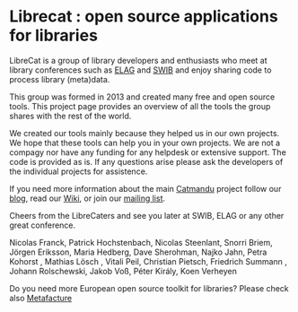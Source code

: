 # Librecat : open source applications for libraries 

LibreCat is a group of library developers and enthusiasts who meet at library conferences such as [ELAG](https://elag.org) and [SWIB](http://swib.org) and enjoy sharing code to process library (meta)data.

This group was formed in 2013 and created many free and open source tools. This project page provides an overview of all the tools the group shares with the rest of the world.

We created our tools mainly because they helped us in our own projects. We hope that these tools can help you in your own projects. We are not a compagy nor have any funding for any helpdesk or extensive support. The code is provided as is. If any questions arise please ask the developers of the individual projects for assistence.

If you need more information about the main [Catmandu](https://metacpan.org/pod/Catmandu) project follow our [blog](https://librecatproject.wordpress.com), read our [Wiki](https://github.com/LibreCat/Catmandu/wiki), or join our [mailing list](https://lists.uni-bielefeld.de/mailman2/cgi/unibi/listinfo/librecat-dev).

Cheers from the LibreCaters and see you later at SWIB, ELAG or any other great conference.

Nicolas Franck, Patrick Hochstenbach, Nicolas Steenlant, Snorri Briem, Jörgen Eriksson, Maria Hedberg, Dave Sherohman, Najko Jahn, Petra Kohorst , Mathias Lösch , Vitali Peil, Christian Pietsch, Friedrich Summann , Johann Rolschewski, Jakob Voß, Péter Király, Koen Verheyen

Do you need more European open source toolkit for libraries? Please check also [Metafacture](https://metafacture.org)

